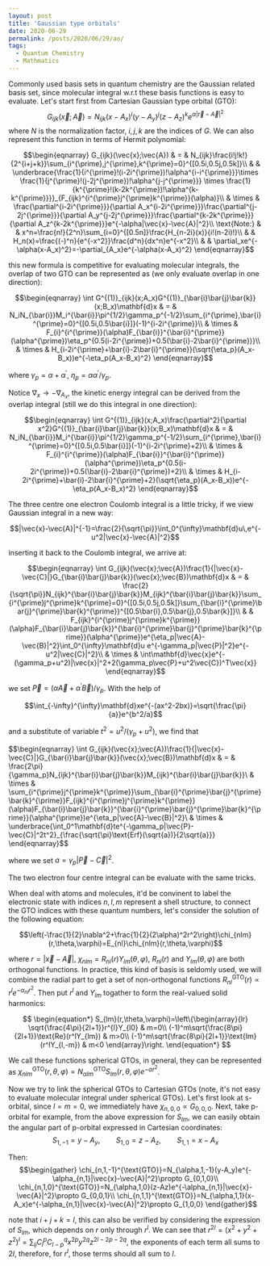 ```yaml
---
layout: post
title: 'Gaussian type orbitals'
date: 2020-06-29
permalink: /posts/2020/06/29/ao/
tags: 
  - Quantum Chemistry
  - Mathmatics
---
```


Commonly used basis sets in quantum chemistry are the Gaussian related basis set, since molecular integral w.r.t these basis functions is easy to evaluate. Let's start first from Cartesian Gaussian type orbital (GTO):
$$G_{ijk}(\vec{x};\vec{A}) = N_{ijk}(x-A_x)^i(y-A_y)^j(z-A_z)^ke^{\alpha|\vec{r}-\vec{A}|^2}$$
where $N$ is the normalization factor, $i,j,k$ are the indices of $G$. We can also represent this function in terms of Hermit polynomial:


$$\begin{eqnarray}
G_{ijk}(\vec{x};\vec{A}) & = & N_{ijk}\frac{i!j!k!}{2^{i+j+k}}\sum_{i^{\prime},j^{\prime},k^{\prime}=0}^{[0.5i,0.5j,0.5k]}\\
& & \underbrace{\frac{1}{i^{\prime}!(i-2i^{\prime})!\alpha^{i-i^{\prime}}}\times \frac{1}{j^{\prime}!(j-2j^{\prime})!\alpha^{j-j^{\prime}}} \times \frac{1}{k^{\prime}!(k-2k^{\prime})!\alpha^{k-k^{\prime}}}}_{F_{ijk}^{i^{\prime}j^{\prime}k^{\prime}}(\alpha)}\\
& \times & \frac{\partial^{i-2i^{\prime}}}{\partial A_x^{i-2i^{\prime}}}\frac{\partial^{j-2j^{\prime}}}{\partial A_y^{j-2j^{\prime}}}\frac{\partial^{k-2k^{\prime}}}{\partial A_z^{k-2k^{\prime}}}e^{-\alpha|\vec{x}-\vec{A}|^2}\\
\text{Note:} & & x^n=\frac{n!}{2^n}\sum_{i=0}^{[0.5n]}\frac{H_{n-2i}(x)}{i!(n-2i)!}\\
& & H_n(x)=\frac{(-)^n}{e^{-x^2}}\frac{d^n}{dx^n}e^{-x^2}\\
& & \partial_xe^{-\alpha(x-A_x)^2}=-\partial_{A_x}e^{-\alpha(x-A_x)^2}
\end{eqnarray}$$


this new formula is competitive for evaluating molecular integrals, the overlap of two GTO can be represented as (we only evaluate overlap in one direction):

$$\begin{eqnarray}
\int G^{(1)}_{ijk}(x;A_x)G^{(1)}_{\bar{i}\bar{j}\bar{k}}(x;B_x)\mathbf{d}x & = & N_iN_{\bar{i}}M_i^{\bar{i}}\pi^{1/2}\gamma_p^{-1/2}\sum_{i^{\prime},\bar{i}^{\prime}=0}^{[0.5i,0.5\bar{i}]}(-1)^{i-2i^{\prime}}\\
& \times & F_{i}^{i^{\prime}}(\alpha)F_{\bar{i}}^{\bar{i}^{\prime}}(\alpha^{\prime})\eta_p^{0.5(i-2i^{\prime})+0.5(\bar{i}-2\bar{i}^{\prime})}\\
& \times & H_{i-2i^{\prime}+\bar{i}-2\bar{i}^{\prime}}(\sqrt{\eta_p}(A_x-B_x))e^{-\eta_p(A_x-B_x)^2}
\end{eqnarray}$$

where $\gamma_p=\alpha+\alpha^{\prime}$, $\eta_p=\alpha\alpha^{\prime}/\gamma_p$.

Notice $\nabla_x\to -\nabla_{A_x}$, the kinetic energy integral can be derived from the overlap integral (still we do this integral in one direction):

$$\begin{eqnarray}
\int G^{(1)}_{ijk}(x;A_x)\frac{\partial^2}{\partial x^2}G^{(1)}_{\bar{i}\bar{j}\bar{k}}(x;B_x)\mathbf{d}x & = & N_iN_{\bar{i}}M_i^{\bar{i}}\pi^{1/2}\gamma_p^{-1/2}\sum_{i^{\prime},\bar{i}^{\prime}=0}^{[0.5i,0.5\bar{i}]}(-1)^{i-2i^{\prime}+2}\\
& \times & F_{i}^{i^{\prime}}(\alpha)F_{\bar{i}}^{\bar{i}^{\prime}}(\alpha^{\prime})\eta_p^{0.5(i-2i^{\prime})+0.5(\bar{i}-2\bar{i}^{\prime})+2}\\
& \times & H_{i-2i^{\prime}+\bar{i}-2\bar{i}^{\prime}+2}(\sqrt{\eta_p}(A_x-B_x))e^{-\eta_p(A_x-B_x)^2}
\end{eqnarray}$$

The three centre one electron Coulomb integral is a little tricky, if we view Gaussian integral in a new way:

$$|\vec{x}-\vec{A}|^{-1}=\frac{2}{\sqrt{\pi}}\int_0^{\infty}\mathbf{d}u\,e^{-u^2|\vec{x}-\vec{A}|^2}$$

inserting it back to the Coulomb integral, we arrive at:

$$\begin{eqnarray}
\int G_{ijk}(\vec{x};\vec{A})\frac{1}{|\vec{x}-\vec{C}|}G_{\bar{i}\bar{j}\bar{k}}(\vec{x};\vec{B})\mathbf{d}x & = & \frac{2}{\sqrt{\pi}}N_{ijk}^{\bar{i}\bar{j}\bar{k}}M_{ijk}^{\bar{i}\bar{j}\bar{k}}\sum_{i^{\prime}j^{\prime}k^{\prime}=0}^{[0.5i,0.5j,0.5k]}\sum_{\bar{i}^{\prime}\bar{j}^{\prime}\bar{k}^{\prime}}^{[0.5\bar{i},0.5\bar{j},0.5\bar{k}]}\\
& & F_{ijk}^{i^{\prime}j^{\prime}k^{\prime}}(\alpha)F_{\bar{i}\bar{j}\bar{k}}^{\bar{i}^{\prime}\bar{j}^{\prime}\bar{k}^{\prime}}(\alpha^{\prime})e^{\eta_p|\vec{A}-\vec{B}|^2}\int_0^{\infty}\mathbf{d}u e^{-\gamma_p|\vec{P}|^2}e^{-u^2|\vec{C}|^2}\\
& \times & \int\mathbf{d}\vec{x}e^{-(\gamma_p+u^2)|\vec{x}|^2+2(\gamma_p\vec{P}+u^2\vec{C})^T\vec{x}}
\end{eqnarray}$$

we set $\vec{P}=(\alpha\vec{A}+\alpha^{\prime}\vec{B})/\gamma_p$. With the help of

$$\int_{-\infty}^{\infty}\mathbf{d}xe^{-(ax^2-2bx)}=\sqrt{\frac{\pi}{a}}e^{b^2/a}$$

and a substitute of variable $t^2=u^2/(\gamma_p+u^2)$, we find that


$$\begin{eqnarray}
\int G_{ijk}(\vec{x};\vec{A})\frac{1}{|\vec{x}-\vec{C}|}G_{\bar{i}\bar{j}\bar{k}}(\vec{x};\vec{B})\mathbf{d}x & = & \frac{2\pi}{\gamma_p}N_{ijk}^{\bar{i}\bar{j}\bar{k}}M_{ijk}^{\bar{i}\bar{j}\bar{k}}\\
& \times & \sum_{i^{\prime}j^{\prime}k^{\prime}}\sum_{\bar{i}^{\prime}\bar{j}^{\prime}\bar{k}^{\prime}}F_{ijk}^{i^{\prime}j^{\prime}k^{\prime}}(\alpha)F_{\bar{i}\bar{j}\bar{k}}^{\bar{i}^{\prime}\bar{j}^{\prime}\bar{k}^{\prime}}(\alpha^{\prime})e^{\eta_p|\vec{A}-\vec{B}|^2}\\
& \times & \underbrace{\int_0^1\mathbf{d}te^{-\gamma_p|\vec{P}-\vec{C}|^2t^2}_{\frac{\sqrt{\pi}\text{Erf}(\sqrt{a})}{2\sqrt{a}}}
\end{eqnarray}$$


where we set $a=\gamma_p|\vec{P}-\vec{C}|^2$.

The two electron four centre integral can be evaluate with the same tricks.

When deal with atoms and molecules, it'd be convinent to label the electronic state with indices $n,l,m$ represent a shell structure, to connect the GTO indices with these quantum numbers, let's consider the solution of the following equation:

$$\left(-\frac{1}{2}\nabla^2+\frac{1}{2}(2\alpha)^2r^2\right)\chi_{nlm}(r,\theta,\varphi)=E_{nl}\chi_{nlm}(r,\theta,\varphi)$$


where $r=|\vec{x}-\vec{A}|$, $\chi_{nlm}=R_{nl}(r)Y_{lm}(\theta,\varphi)$, $R_{nl}(r)$ and $Y_{lm}(\theta,\varphi)$ are both orthogonal functions. In practice, this kind of basis is seldomly used, we will combine the radial part to get a set of non-orthogonal functions $R_{nl}^{\text{GTO}}(r)\propto r^le^{-\alpha_{nl}r^2}$. Then put $r^l$ and $Y_{lm}$ togather to form the real-valued solid harmonics:

$$
\begin{equation*}
S_{lm}(r,\theta,\varphi)=\left\{\begin{array}{lr}
\sqrt{\frac{4\pi}{2l+1}}r^{l}Y_{l0} & m=0\\
(-1)^m\sqrt{\frac{8\pi}{2l+1}}\text{Re}(r^lY_{lm}) & m>0\\
(-1)^m\sqrt{\frac{8\pi}{2l+1}}\text{Im}(r^lY_{l,-m}) & m<0
\end{array}\right.
\end{equation*}
$$

We call these functions spherical GTOs, in general, they can be represented as $\chi_{nlm}^{\text{GTO}}(r,\theta,\varphi)=N_{\alpha lm}^{\text{GTO}}S_{lm}(r,\theta,\varphi)e^{-\alpha r^2}$.

Now we try to link the spherical GTOs to Cartesian GTOs (note, it's not easy to evaluate molecular integral under spherical GTOs). Let's first look at s-orbital, since $l=m=0$, we immediately have $\chi_{n,0,0}\propto G_{0,0,0}$. Next, take p-orbital for example, from the above expression for $S_{lm}$, we can easily obtain the angular part of p-orbital expressed in Cartesian coordinates:
$$S_{1,-1}=y-A_y,\qquad S_{1,0}=z-A_z,\qquad S_{1,1}=x-A_x$$

Then:
$$\begin{gather}
\chi_{n,1,-1}^{\text{GTO}}=N_{\alpha,1,-1}(y-A_y)e^{-\alpha_{n,1}|\vec{x}-\vec{A}|^2}\propto G_{0,1,0}\\
\chi_{n,1,0}^{\text{GTO}}=N_{\alpha,1,0}(z-Az)e^{-\alpha_{n,1}|\vec{x}-\vec{A}|^2}\propto G_{0,0,1}\\
\chi_{n,1,1}^{\text{GTO}}=N_{\alpha,1,1}(x-A_x)e^{-\alpha_{n,1}|\vec{x}-\vec{A}|^2}\propto G_{1,0,0}
\end{gather}$$

note that $i+j+k=l$, this can also be verified by considering the expression of $S_{lm}$, which depends on $r$ only through $r^l$. We can see that
$r^{2l}=(x^2+y^2+z^2)^{l}=\sum_{ij}C_l^p C_{l-p}^q x^{2p} y^{2q}z^{2l-2p-2q}$, the exponents of each term all sums to $2l$, therefore, for $r^l$, those terms should all sum to $l$.






